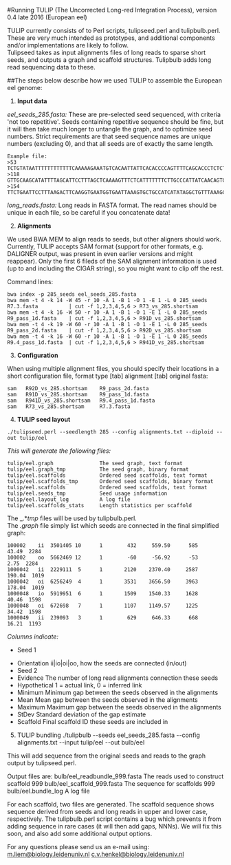 #Running TULIP (The Uncorrected Long-red Integration Process), version 0.4 late 2016 (European eel)

TULIP currently consists of to Perl scripts, tulipseed.perl and tulipbulb.perl. These are very much intended as prototypes, and additional components and/or implementations are likely to follow. <br>
Tulipseed takes as input alignments files of long reads to sparse short seeds, and outputs a graph and scaffold structures. Tulipbulb adds long read sequencing data to these.<br>

##The steps below describe how we used TULIP to assemble the European eel genome:<br>


1. **Input data**


  _eel_seeds_285.fasta:_
  These are pre-selected seed sequenced, with criteria 'not too repetitive'. Seeds containing repetitive sequence should be fine, but it will then take much longer to untangle the graph, and to optimize seed numbers. Strict requirements are that seed sequence names are unique numbers (excluding 0), and that all seeds are of exactly the same length.<br>
  ```
Example file:
>53
TCTGTATAATTTTTTTTTTTTCAAAAAGAAATGTCACAATTATTCACACCCCAGTTTTCAGCACCCTCTCTTAACAAGGACATTCTTCTGTAATATTTTATGAGATAGATGGACACATCCTTGTCCATTCTTGCATACACCATCTTTCTAAATTTTCTACTGAAAATGTCCTCCTCAGTTCAAACCAGAAAATTTGGTTACATTCTGGAAACTTGAATATTGATCCAGAGACAAAAACAGCAAAACAGTAATTTTGTGGTAAATTAATCATTTATTGGTTGAGTT  
>118
GTTGCAAGCATATTTTAGCATTCCTTTAGCTCAAAAGTTTCTCATTTTTTTCTTGCCCATTATCAACAGTGACAAATTCTTCTGATATACATCTTTCTGATGTTTGTGGTTCCACATTGGCCTTCTCCTGCATTGTGGTATTTCTACTTTGTTTAGTTAATCAGCTGTTGAAATTAGCCTTTAGTCCCACAGGGAATTACAGGAATTGTGGTATACACTGTTATAAGCAATATACATTTTATTTTATGATACCTGCTAAAGAAGGTAATATGTCAGATGTTATAG  
>154
TTCTGAATTCCTTTAAGACTTCAAGGTGAATGGTGAATTAAAGTGCTGCCATCATATAGGCTGTTTAAAGGCAGTTTTAAATGATTTTATATATATTTTATATGATTACAGACAATGTGATTCATGAAGAAAATGTGGGCAGTCCTTTTCCCTGTAGCAAGGTCAGTAAAATAATAGTGACAGAATAATGTGCTTGACGTCTCTAATTTTACAATCTCATATACCACTGTATGCCTATGTGAGTCAAATATGATATAAAATTGAACATTATTATGTTTGTAATGG  
  ```
  _long_reads.fasta:_
  Long reads in FASTA format. The read names should be unique in each file, so be careful if you concatenate data!<br>


2. **Alignments**


  We used BWA MEM to align reads to seeds, but other aligners should work. Currently, TULIP accepts SAM format (support for other formats, e.g. DALIGNER output, was present in even earlier versions and might reappear). Only the first 6 fileds of the SAM alignment information is used (up to and including the CIGAR string), so you might want to clip off the rest.

  Command lines:
  ```
  bwa index -p 285_seeds eel_seeds_285.fasta
  bwa mem -t 4 -k 14 -W 45 -r 10 -A 1 -B 1 -O 1 -E 1 -L 0 285_seeds R7.3.fasta			| cut -f 1,2,3,4,5,6 > R73_vs_285.shortsam  
  bwa mem -t 4 -k 16 -W 50 -r 10 -A 1 -B 1 -O 1 -E 1 -L 0 285_seeds R9_pass_1d.fasta	| cut -f 1,2,3,4,5,6 > R91D_vs_285.shortsam  
  bwa mem -t 4 -k 19 -W 60 -r 10 -A 1 -B 1 -O 1 -E 1 -L 0 285_seeds R9_pass_2d.fasta	| cut -f 1,2,3,4,5,6 > R92D_vs_285.shortsam  
  bwa mem -t 4 -k 16 -W 60 -r 10 -A 1 -B 1 -O 1 -E 1 -L 0 285_seeds R9.4_pass_1d.fasta	| cut -f 1,2,3,4,5,6 > R941D_vs_285.shortsam  
  ```


3. **Configuration**


  When using multiple alignment files, you should specify their locations in a short configuration file, format type [tab] alignment [tab] original fasta:
  ```
  sam	R92D_vs_285.shortsam	R9_pass_2d.fasta
  sam	R91D_vs_285.shortsam	R9_pass_1d.fasta
  sam	R941D_vs_285.shortsam	R9.4_pass_1d.fasta
  sam	R73_vs_285.shortsam		R7.3.fasta
  ```

4. **TULIP seed layout**

  ```
  ./tulipseed.perl --seedlength 285 --config alignments.txt --diploid --out tulip/eel
  ```
  
  _This will generate the following files:_<br>
  ```
  tulip/eel.graph				The seed graph, text format
  tulip/eel.graph_tmp			The seed graph, binary format
  tulip/eel.scaffolds			Ordered seed scaffolds, text format
  tulip/eel.scaffolds_tmp		Ordered seed scaffolds, binary format
  tulip/eel.scaffolds			Ordered seed scaffolds, text format
  tulip/eel.seeds_tmp			Seed usage information
  tulip/eel.layout_log			A log file
  tulip/eel.scaffolds_stats		Length statistics per scaffold
  ```
  The _.*_tmp_ files will be used by tulipbulb.perl.<br>
  The _.graph_ file simply list which seeds are connected in the final simplified graph:<br>
  
  ```
  100002	ii	3501405	10		1		 432	 559.50		 585	 43.49	2284
  100002	oo	5662469	12		1		 -60	 -56.92		 -53	  2.75	2284
  1000042	ii	2229111	 5		1		2120	2370.40		2587	190.04	1019
  1000042	oi	6256249	 4		1		3531	3656.50		3963	178.04	1019
  1000048	io	5919951	 6		1		1509	1540.33		1628	 40.46	1598
  1000048	oi	672698	 7		1		1107	1149.57		1225	 34.42	1598
  1000049	ii	239093	 3		1		 629	 646.33		 668	 16.21	1193
  ```
  
  
  _Columns indicate:_<br>
  + Seed 1 <br>
  * Orientation		ii|io|oi|oo, how the seeds are connected (in/out)<br>
  * Seed 2<br>
  * Evidence		The number of long read alignments connection these seeds<br>
  * Hypothetical	1 = actual link, 0 = inferred link<br>
  * Minimum			Minimum gap between the seeds observed in the alignments<br>
  * Mean			Mean gap between the seeds observed in the alignments<br>
  * Maximum			Maximum gap between the seeds observed in the alignments<br>
  * StDev			Standard deviation of the gap estimate<br>
  * Scaffold		Final scaffold ID these seeds are included in<br>


5. TULIP bundling
./tulipbulb --seeds eel_seeds_285.fasta --config alignments.txt --input tulip/eel --out bulb/eel

This will add sequence from the original seeds and reads to the graph output by tulipseed.perl.

Output files are:
bulb/eel_readbundle_999.fasta	The reads used to construct scaffold 999
bulb/eel_scaffold_999.fasta		The sequence for scaffolds 999
bulb/eel.bundle_log				A log file

For each scaffold, two files are generated. The scaffold sequence shows sequence derived from seeds and long reads in upper and lower case, respectively.
The tulipbulb.perl script contains a bug which prevents it from adding sequence in rare cases (it will then add gaps, NNNs). We will fix this soon, and also add some additional output options.

For any questions please send us an e-mail using:
m.liem@biology.leidenuniv.nl
c.v.henkel@biology.leidenuniv.nl
